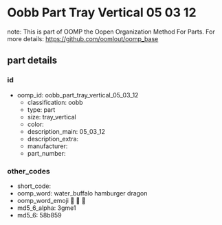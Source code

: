 # Oobb Part Tray Vertical 05 03 12  

note: This is part of OOMP the Oopen Organization Method For Parts. For more details: https://github.com/oomlout/oomp_base

##  part details





### id
* oomp_id: oobb_part_tray_vertical_05_03_12
  * classification: oobb
  * type: part
  * size: tray_vertical
  * color: 
  * description_main: 05_03_12
  * description_extra: 
  * manufacturer: 
  * part_number: 

### other_codes
* short_code: 
* oomp_word: water_buffalo hamburger dragon
* oomp_word_emoji :water_buffalo: :hamburger: :dragon:
* md5_6_alpha: 3gme1
* md5_6: 58b859